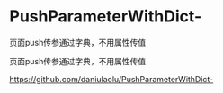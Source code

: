 # PushParameterWithDict-
页面push传参通过字典，不用属性传值

页面push传参通过字典，不用属性传值

https://github.com/daniulaolu/PushParameterWithDict-
